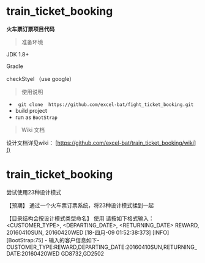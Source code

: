 # train_ticket_booking
**火车票订票项目代码**

>准备环境

  JDK 1.8+

  Gradle

  checkStyel （use google）

>使用说明

  - ` git clone  https://github.com/excel-bat/fight_ticket_booking.git`
  - build project
  - run as `BootStrap`


>Wiki 文档

设计文档详见wiki： [https://github.com/excel-bat/train_ticket_booking/wiki]()


# train_ticket_booking
尝试使用23种设计模式


【预期】
通过一个火车票订票系统，将23种设计模式揉到一起


【目录结构会按设计模式类型命名】
使用
请按如下格式输入：<CUSTOMER_TYPE>, <DEPARTING_DATE>, <RETURNING_DATE>
REWARD, 20160410SUN, 20160420WED
[18-四月-09 01:52:38:373] [INFO] [BootStrap:75] - 输入的客户信息如下- CUSTOMER_TYPE:REWARD,DEPARTING_DATE:20160410SUN,RETURNING_DATE:20160420WED
GD8732,GD2502
~~~~

